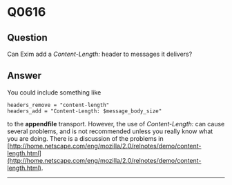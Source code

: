 Q0616
=====

Question
--------

Can Exim add a *Content-Length:* header to messages it delivers?

Answer
------

You could include something like

    headers_remove = "content-length"
    headers_add = "Content-Length: $message_body_size"

to the **appendfile** transport. However, the use of *Content-Length:*
can cause several problems, and is not recommended unless you really
know what you are doing. There is a discussion of the problems in
[http://home.netscape.com/eng/mozilla/2.0/relnotes/demo/content-length.html](http://home.netscape.com/eng/mozilla/2.0/relnotes/demo/content-length.html).

* * * * *

